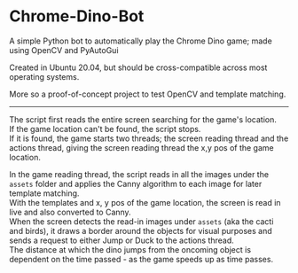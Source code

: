 # Chrome-Dino-Bot
A simple Python bot to automatically play the Chrome Dino game; made using OpenCV and PyAutoGui

Created in Ubuntu 20.04, but should be cross-compatible across most operating systems.

More so a proof-of-concept project to test OpenCV and template matching.

---

The script first reads the entire screen searching for the game's location.  
If the game location can't be found, the script stops.  
If it is found, the game starts two threads; the screen reading thread and the actions thread, giving the screen reading thread the x,y pos of the game location.

In the game reading thread, the script reads in all the images under the `assets` folder and applies the Canny algorithm to each image for later template matching.  
With the templates and x, y pos of the game location, the screen is read in live and also converted to Canny.  
When the screen detects the read-in images under `assets` (aka the cacti and birds), it draws a border around the objects for visual purposes and sends a request to either Jump or Duck to the actions thread.  
The distance at which the dino jumps from the oncoming object is dependent on the time passed - as the game speeds up as time passes.
